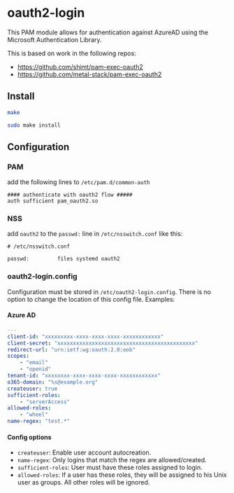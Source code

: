 # oauth2-login

This PAM module allows for authentication against AzureAD using the Microsoft Authentication Library. 

This is based on work in the following repos:
- https://github.com/shimt/pam-exec-oauth2
- https://github.com/metal-stack/pam-exec-oauth2

## Install

```bash
make

sudo make install
```

## Configuration

### PAM

add the following lines to `/etc/pam.d/common-auth`

```
#### authenticate with oauth2 flow #####
auth sufficient pam_oauth2.so
```

### NSS

add `oauth2` to the `passwd:` line in `/etc/nsswitch.conf` like this:

```
# /etc/nsswitch.conf

passwd:         files systemd oauth2
```

### oauth2-login.config

Configuration must be stored in `/etc/oauth2-login.config`. There is no option to change the location
of this config file. Examples:

#### Azure AD

```yaml
---
client-id: "xxxxxxxxx-xxxx-xxxx-xxxx-xxxxxxxxxxxx"
client-secret: "xxxxxxxxxxxxxxxxxxxxxxxxxxxxxxxxxxxxxxxxxxxx"
redirect-url: "urn:ietf:wg:oauth:2.0:oob"
scopes: 
    - "email"
    - "openid"
tenant-id: "xxxxxxxx-xxxx-xxxx-xxxx-xxxxxxxxxxxx"
o365-domain: "%s@example.org"
createuser: true
sufficient-roles: 
    - "serverAccess"
allowed-roles: 
    - "wheel"
name-regex: "test.*"
```

#### Config options

- `createuser`: Enable user account autocreation.
- `name-regex`: Only logins that match the regex are allowed/created.
- `sufficient-roles`: User must have these roles assigned to login.
- `allowed-roles`: If a user has these roles, they will be assigned to his Unix user as groups.
  All other roles will be ignored.
